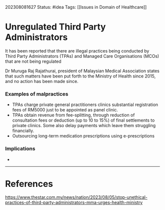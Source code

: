202308081627
Status: #idea
Tags: [[Issues in Domain of Healthcare]]
# Unregulated Third Party Administrators

It has been reported that there are illegal practices being conducted by Third Party Administrators (TPAs) and Managed Care Organisations (MCOs) that are not being regulated

Dr Muruga Raj Rajathurai, president of Malaysian Medical Association states that such matters have been put forth to the Ministry of Health since 2015, and no action has been made since.

### Examples of malpractices
- TPAs charge private general practitioners clinics substantial registration fees of RM5000 just to be appointed as panel clinic.
- TPAs obtain revenue from fee-splitting, through reduction of consultation fees or deduction (up to 10 to 15%) of final settlements to private clinics. Some also delay payments which leave them struggling financially.
- Outsourcing long-term medication prescriptions using e-prescriptions

### Implications
- 

---
# References
https://www.thestar.com.my/news/nation/2023/08/05/stop-unethical-practices-of-third-party-administrators-mma-urges-health-ministry